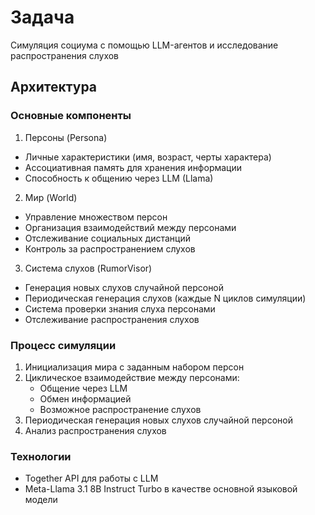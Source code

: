 # Задача
Симуляция социума с помощью LLM-агентов и исследование распространения слухов

## Архитектура

### Основные компоненты

1. Персоны (Persona)
- Личные характеристики (имя, возраст, черты характера)
- Ассоциативная память для хранения информации
- Способность к общению через LLM (Llama)

2. Мир (World)
- Управление множеством персон
- Организация взаимодействий между персонами
- Отслеживание социальных дистанций
- Контроль за распространением слухов

3. Система слухов (RumorVisor)
- Генерация новых слухов случайной персоной
- Периодическая генерация слухов (каждые N циклов симуляции)
- Система проверки знания слуха персонами
- Отслеживание распространения слухов

### Процесс симуляции

1. Инициализация мира с заданным набором персон
2. Циклическое взаимодействие между персонами:
   - Общение через LLM
   - Обмен информацией
   - Возможное распространение слухов
3. Периодическая генерация новых слухов случайной персоной
4. Анализ распространения слухов

### Технологии
- Together API для работы с LLM
- Meta-Llama 3.1 8B Instruct Turbo в качестве основной языковой модели


